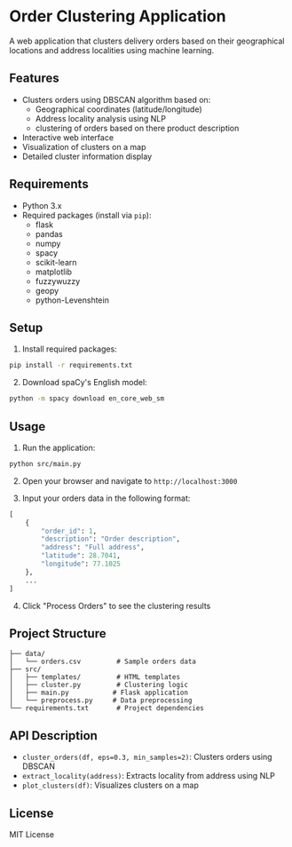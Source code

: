 # Order Clustering Application

A web application that clusters delivery orders based on their geographical locations and address localities using machine learning.

## Features

- Clusters orders using DBSCAN algorithm based on:
  - Geographical coordinates (latitude/longitude)
  - Address locality analysis using NLP
  - clustering of orders based on there product description
- Interactive web interface
- Visualization of clusters on a map
- Detailed cluster information display

## Requirements

- Python 3.x
- Required packages (install via `pip`):
  - flask
  - pandas
  - numpy
  - spacy
  - scikit-learn
  - matplotlib
  - fuzzywuzzy
  - geopy
  - python-Levenshtein

## Setup

1. Install required packages:
```bash
pip install -r requirements.txt
```

2. Download spaCy's English model:
```bash
python -m spacy download en_core_web_sm
```

## Usage

1. Run the application:
```bash
python src/main.py
```

2. Open your browser and navigate to `http://localhost:3000`

3. Input your orders data in the following format:
```python
[
    {
        "order_id": 1,
        "description": "Order description",
        "address": "Full address",
        "latitude": 28.7041,
        "longitude": 77.1025
    },
    ...
]
```

4. Click "Process Orders" to see the clustering results

## Project Structure

```
├── data/
│   └── orders.csv         # Sample orders data
├── src/
│   ├── templates/         # HTML templates
│   ├── cluster.py         # Clustering logic
│   ├── main.py           # Flask application
│   └── preprocess.py     # Data preprocessing
└── requirements.txt       # Project dependencies
```

## API Description

- `cluster_orders(df, eps=0.3, min_samples=2)`: Clusters orders using DBSCAN
- `extract_locality(address)`: Extracts locality from address using NLP
- `plot_clusters(df)`: Visualizes clusters on a map

## License

MIT License
